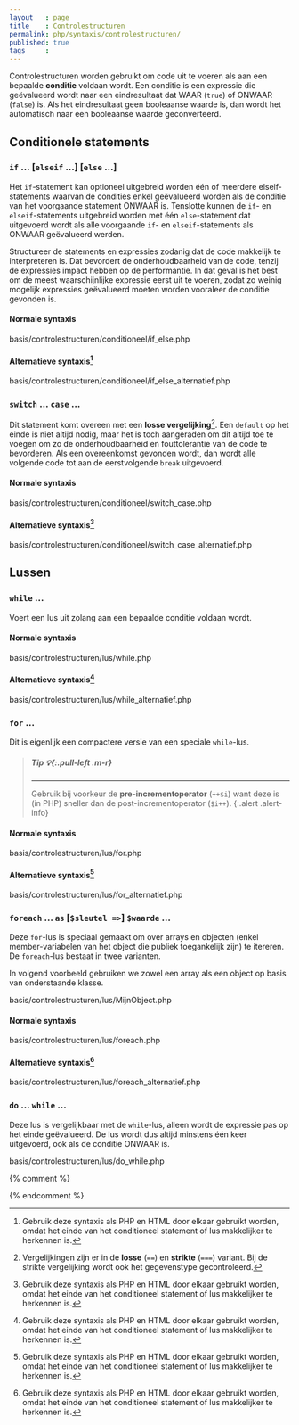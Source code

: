 ```yaml
---
layout   : page
title    : Controlestructuren
permalink: php/syntaxis/controlestructuren/
published: true
tags     :
---
```


Controlestructuren worden gebruikt om code uit te voeren als aan een bepaalde **conditie** voldaan wordt. Een conditie is een expressie die geëvalueerd wordt naar een eindresultaat dat WAAR (`true`) of ONWAAR (`false`) is. Als het eindresultaat geen booleaanse waarde is, dan wordt het automatisch naar een booleaanse waarde geconverteerd.

Conditionele statements
-----------------------

### `if` … [`elseif` …] [`else` …]

Het `if`-statement kan optioneel uitgebreid worden één of meerdere elseif-statements waarvan de condities enkel geëvalueerd worden als de conditie van het voorgaande statement ONWAAR is. Tenslotte kunnen de `if`- en `elseif`-statements uitgebreid worden met één `else`-statement dat uitgevoerd wordt als alle voorgaande `if`- en `elseif`-statements als ONWAAR geëvalueerd werden.

Structureer de statements en expressies zodanig dat de code makkelijk te interpreteren is. Dat bevordert de onderhoudbaarheid van de code, tenzij de expressies impact hebben op de performantie. In dat geval is het best om de meest waarschijnlijke expressie eerst uit te voeren, zodat zo weinig mogelijk expressies geëvalueerd moeten worden vooraleer de conditie gevonden is.

#### Normale syntaxis

basis/controlestructuren/conditioneel/if_else.php

#### Alternatieve syntaxis[^alt]

basis/controlestructuren/conditioneel/if_else_alternatief.php


### `switch` … `case` …

Dit statement komt overeen met een **losse vergelijking**[^1]. Een `default` op het einde is niet altijd nodig, maar het is toch aangeraden om dit altijd toe te voegen om zo de onderhoudbaarheid en fouttolerantie van de code te bevorderen. Als een overeenkomst gevonden wordt, dan wordt alle volgende code tot aan de eerstvolgende `break` uitgevoerd.

#### Normale syntaxis

basis/controlestructuren/conditioneel/switch_case.php

#### Alternatieve syntaxis[^alt]

basis/controlestructuren/conditioneel/switch_case_alternatief.php


Lussen
------

### `while` …

Voert een lus uit zolang aan een bepaalde conditie voldaan wordt.

#### Normale syntaxis

basis/controlestructuren/lus/while.php

#### Alternatieve syntaxis[^alt]

basis/controlestructuren/lus/while_alternatief.php

### `for` …

Dit is eigenlijk een compactere versie van een speciale `while`-lus.

> ##### **Tip** *:bulb:*{:.pull-left .m-r}
> ---
> Gebruik bij voorkeur de **pre-incrementoperator** (`++$i`) want deze is (in PHP) sneller dan de post-incrementoperator (`$i++`).
{:.alert .alert-info}

#### Normale syntaxis

basis/controlestructuren/lus/for.php

#### Alternatieve syntaxis[^alt]

basis/controlestructuren/lus/for_alternatief.php

### `foreach` … `as` [`$sleutel =>`] `$waarde` …

Deze `for`-lus is speciaal gemaakt om over arrays en objecten (enkel member-variabelen van het object die publiek toegankelijk zijn) te itereren. De `foreach`-lus bestaat in twee varianten.

In volgend voorbeeld gebruiken we zowel een array als een object op basis van onderstaande klasse.

basis/controlestructuren/lus/MijnObject.php

#### Normale syntaxis

basis/controlestructuren/lus/foreach.php

#### Alternatieve syntaxis[^alt]

basis/controlestructuren/lus/foreach_alternatief.php


### `do` … `while` …

Deze lus is vergelijkbaar met de `while`-lus, alleen wordt de expressie pas op het einde geëvalueerd. De lus wordt dus altijd minstens één keer uitgevoerd, ook als de conditie ONWAAR is.

basis/controlestructuren/lus/do_while.php

{% comment %}
<!-- ⚓ Voetnoten -->
{% endcomment %}
[^alt]: Gebruik deze syntaxis als PHP en HTML door elkaar gebruikt worden, omdat het einde van het conditioneel statement of lus makkelijker te herkennen is.
[^1]: Vergelijkingen zijn er in de **losse** (`==`) en **strikte** (`===`) variant. Bij de strikte vergelijking wordt ook het gegevenstype gecontroleerd.